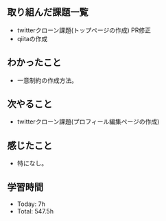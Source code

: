 ## 取り組んだ課題一覧
- twitterクローン課題(トップページの作成) PR修正
- qiitaの作成
## わかったこと
- 一意制約の作成方法。
## 次やること
- twitterクローン課題(プロフィール編集ページの作成)
## 感じたこと
- 特になし。
## 学習時間
- Today: 7h
- Total: 547.5h